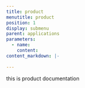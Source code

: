 ```yaml
---
title: product
menutitle: product
position: 1
display: submenu
parent: applications
parameters:
  - name:
    content:
content_markdown: |-
   
---
```


this is product documentation



